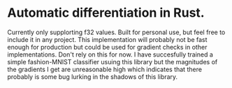 # Automatic differentiation in Rust.
Currently only supplorting f32 values. Built for personal use, but feel free to include it in any project. This implementation will probably not be fast enough for production but could be used for gradient checks in other implementations. Don't rely on this for now. I have succesfully trained a simple fashion-MNIST classifier usuing this library but the magnitudes of the gradients I get are unreasonable high which indicates that there probably is some bug lurking in the shadows of this library.
